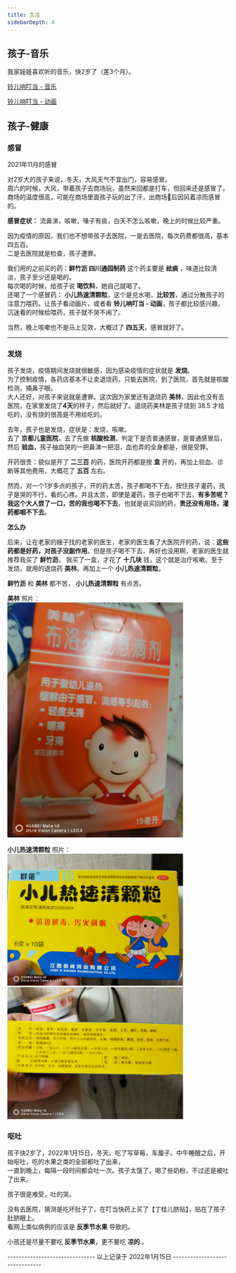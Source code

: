 ```yaml
---
title: 生活
sidebarDepth: 4
---
```



## 孩子-音乐

我家娃娃喜欢听的音乐，快2岁了（差3个月）。

<a target='_blank' href='/assets/life/lingerdingdang.mp3'>铃儿响叮当 - 音乐</a>

<a target='_blank' href='/assets/life/lingerdingdang.mp4'>铃儿响叮当 - 动画</a>

## 孩子-健康

### 感冒

2021年11月的感冒

对2岁大的孩子来说，冬天，大风天气不宜出门，容易感冒。  
周六的时候，大风，带着孩子去商场玩，虽然来回都是打车，但回来还是感冒了。  
商场的温度很高，可能在商场里面孩子玩的出了汗，出商场后因风着凉而感冒的。  

**感冒症状：** 流鼻涕，咳嗽，嗓子有痰，白天不怎么咳嗽，晚上的时候比较严重。

因为疫情的原因，我们也不想带孩子去医院，一是去医院，每次药费都很高，基本四五百。  
二是去医院就是检查，孩子遭罪。

我们用的之前买的药：**鲜竹沥 四川通园制药** 这个药主要是 **祛痰** ，味道比较清淡，孩子至少还是喝的。   
每次喝的时候，给孩子说 **喝饮料**，她自己就喝了。  
还喝了一个感冒药： **小儿热速清颗粒**，这个是兑水喝，**比较苦**，通过分散孩子的注意力喂药。让孩子看动画片，或者看
**铃儿响叮当 - 动画**，孩子都比较感兴趣，沉迷看的时候给喂药，孩子就不哭不闹了。

当然，晚上咳嗽也不是马上见效，大概过了 **四五天**，感冒就好了。

----

### 发烧

孩子发烧，疫情期间发烧就很敏感，因为感染疫情的症状就是 **发烧**。  
为了控制疫情，各药店基本不让卖退烧药，只能去医院，到了医院，首先就是核酸检测，捅鼻子眼。  
大人还好，对孩子来说就是遭罪。这次因为家里还有退烧药 **美林**，因此也没有去医院，在家里发烧了**4天**的样子，然后就好了。退烧药美林是孩子烧到 38.5 才给吃的，没有烧的很高是不用给吃的。


去年，孩子也是发烧，症状是：发烧，咳嗽。  
去了 **京都儿童医院**，去了先做 **核酸检测**，判定下是否普通感冒，是普通感冒后，然后 **验血**，孩子抽血哭的一把鼻涕一把泪，血也弄的全身都是，很是受罪。

开药很贵：貌似是开了 **二三百** 的药，医院开药都是按 **盒** 开的，再加上验血、诊断等其他费用，大概花了 **五百** 左右。

然而，对一个1岁多点的孩子，开的药太苦，孩子都喝不下去，按住孩子灌药，孩子是哭的不行，看的心疼。并且太苦，即使是灌药，孩子也喝不下去，**有多苦呢？我这个大人尝了一口，苦的我也喝不下去**，也就是说买回的药，**贵还没有用场，灌药都咽不下去**。


**怎么办** 

后来，让在老家的嫂子找的老家的医生，老家的医生看了大医院开的药，说：**这些药都是好药，对孩子没副作用**。但是孩子喝不下去，再好也没用啊，老家的医生就推荐我买了 **鲜竹沥**， 我买了一盒，才花了 **十几块** 钱，这个就是治疗咳嗽。至于发烧，就用的退烧药 **美林**。再加上一个 **小儿热速清颗粒**。

**鲜竹沥** 和 **美林** 都不苦， **小儿热速清颗粒** 有点苦。

**美林** 照片：  
<img src='/assets/life/meilin.jpg' style='width:400px'></img>

**小儿热速清颗粒** 照片：  
<img src='/assets/life/suqing.jpg' style='width:400px'></img>
<img src='/assets/life/suqing2.jpg' style='width:400px'></img>

### 呕吐

孩子快2岁了，2022年1月15日，冬天。吃了写草莓，车厘子。中午睡醒之后，开始呕吐，吃的水果之类的全部都吐了出来，  
一直到晚上，每隔一段时间都会吐一次。孩子太饿了，喝了些奶粉，不过还是被吐了出来。

孩子很是难受，吐的哭。

没有去医院，猜测是吃坏肚子了，在叮当快药上买了【丁桂儿脐贴】，贴在了孩子肚脐眼上。  
看网上类似病例的应该是 **反季节水果** 导致的。

小孩还是尽量不要吃 **反季节水果**，更不要吃 **凉的** 。

------------------------------- 以上记录于 2022年1月15日 -------------------------------

